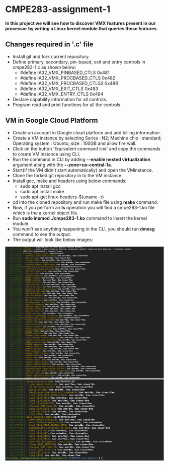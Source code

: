 # CMPE283-assignment-1
**In this project we will see how to discover VMX features present in our processor by writing a Linux kernel module that queries these features.**

## **Changes required in '.c' file**
* Install git and fork current repository.
* Define primary, secondary, pin-based, exit and entry controls in cmpe283-1.c as shown below:
  * #define IA32_VMX_PINBASED_CTLS		0x481
  * #define IA32_VMX_PROCBASED_CTLS 	0x482
  * #define IA32_VMX_PROCBASED_CTLS2	0x48B
  * #define IA32_VMX_EXIT_CTLS		    0x483
  * #define IA32_VMX_ENTRY_CTLS		  0x484
* Declare capability information for all controls.
* Program read and print functions for all the controls.

## **VM in Google Cloud Platform**
* Create an account in Google cloud platform and add billing information.
* Create a VM instance by selecting Series : N2; Machine chip : standard; Operating system : Ubuntu; size : 100GB and allow fire wall.
* Click on the button 'Equivalent command line' and copy the commands to create VM instance using CLI.
* Run the command in CLI by adding **--enable nested virtualization** argument along with the **--zone=us-central-1a**.
* Start(if the VM didn't start automatically) and open the VMinstance.
* Clone the forked git repository in to the VM instance.
* Install gcc, make and headers using below commands:
  * sudo apt install gcc
  * sudo apt install make
  * sudo apt-get linux-headers-$(uname -r)
* cd into the cloned repository and run make file using **make** command.
* Now, if you perform an **ls** operation you will find a cmpe283-1.ko file which is the a kernel object file.
* Run **sudo insmod ./cmpe283-1.ko** command to insert the kernel module.
* You won't see anything happening in the CLI, you should run **dmesg** command to see the output.
* The output will look like below images:

![alt text](https://github.com/tivi2105/CMPE283-assignment-1/blob/main/output_image_1.png)
![alt text](https://github.com/tivi2105/CMPE283-assignment-1/blob/main/output_image_2.png)

  
